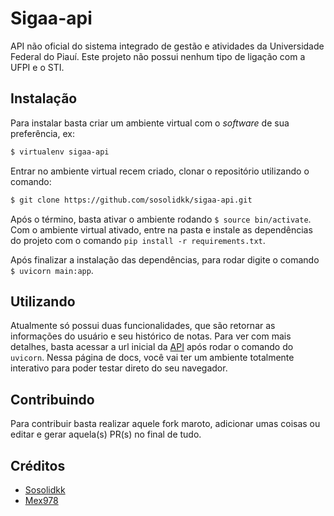 # Sigaa-api

API não oficial do sistema integrado de gestão e atividades da Universidade Federal do Piauí. Este projeto não possui nenhum tipo de ligação com a UFPI e o STI.

## Instalação

Para instalar basta criar um ambiente virtual com o _software_ de sua preferência, ex:

```sh
$ virtualenv sigaa-api
```

Entrar no ambiente virtual recem criado, clonar o repositório utilizando o comando:

```sh
$ git clone https://github.com/sosolidkk/sigaa-api.git
```

Após o término, basta ativar o ambiente rodando `$ source bin/activate`. Com o ambiente virtual ativado, entre na pasta e instale as dependências do projeto com o comando `pip install -r requirements.txt`.

Após finalizar a instalação das dependências, para rodar digite o comando `$ uvicorn main:app`.

## Utilizando

Atualmente só possui duas funcionalidades, que são retornar as informações do usuário e seu histórico de notas. Para ver com mais detalhes, basta acessar a url inicial da [API](http://127.0.0.1:8000/docs) após rodar o comando do `uvicorn`. Nessa página de docs, você vai ter um ambiente totalmente interativo para poder testar direto do seu navegador.

## Contribuindo

Para contribuir basta realizar aquele fork maroto, adicionar umas coisas ou editar e gerar aquela(s) PR(s) no final de tudo.

## Créditos

- [Sosolidkk](https://github.com/sosolidkk)
- [Mex978](https://github.com/Mex978)
